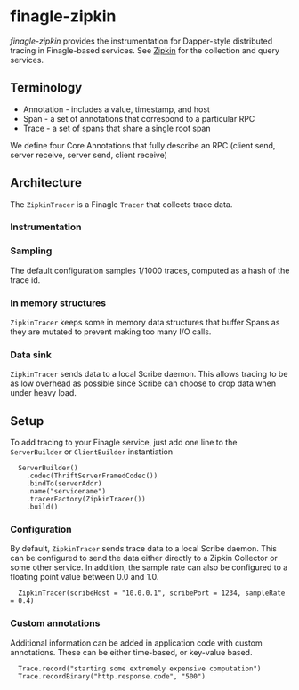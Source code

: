 # finagle-zipkin

*finagle-zipkin* provides the instrumentation for Dapper-style
distributed tracing in Finagle-based services. See
<a href="https://github.com/twitter/zipkin">Zipkin</a> for the
collection and query services.

## Terminology
* Annotation - includes a value, timestamp, and host
* Span - a set of annotations that correspond to a particular RPC
* Trace - a set of spans that share a single root span

We define four Core Annotations that fully describe an RPC (client send,
server receive, server send, client receive)

## Architecture
The `ZipkinTracer` is a Finagle `Tracer` that collects trace data.

### Instrumentation

### Sampling
The default configuration samples 1/1000 traces, computed as a hash of
the trace id.

### In memory structures
`ZipkinTracer` keeps some in memory data structures that buffer Spans
as they are mutated to prevent making too many I/O calls.

### Data sink
`ZipkinTracer` sends data to a local Scribe daemon. This allows tracing
to be as low overhead as possible since Scribe can choose to drop data
when under heavy load.

## Setup
To add tracing to your Finagle service, just add one line to the
`ServerBuilder` or `ClientBuilder` instantiation

```
  ServerBuilder()
    .codec(ThriftServerFramedCodec())
    .bindTo(serverAddr)
    .name("servicename")
    .tracerFactory(ZipkinTracer())
    .build()
```

### Configuration
By default, `ZipkinTracer` sends trace data to a local Scribe daemon.
This can be configured to send the data either directly to a Zipkin
Collector or some other service. In addition, the sample rate can also
be configured to a floating point value between 0.0 and 1.0.

```
  ZipkinTracer(scribeHost = "10.0.0.1", scribePort = 1234, sampleRate = 0.4)
```

### Custom annotations
Additional information can be added in application code with custom
annotations. These can be either time-based, or key-value based.

```
  Trace.record("starting some extremely expensive computation")
  Trace.recordBinary("http.response.code", "500")
```


